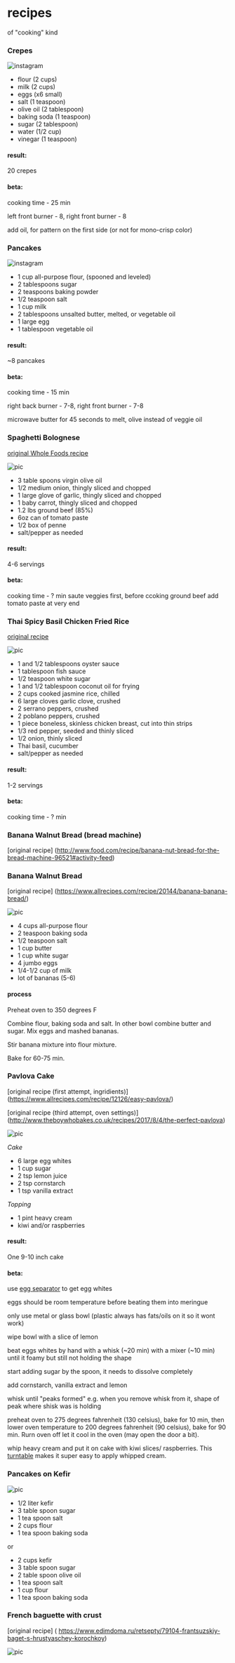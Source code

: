 # recipes
of "cooking" kind

### Crepes
![instagram](/pics/crepes.jpg)

- flour (2 cups)
- milk (2 cups)
- eggs (x6 small)
- salt (1 teaspoon)
- olive oil (2 tablespoon)
- baking soda (1 teaspoon)
- sugar (2 tablespoon)
- water (1/2 cup)
- vinegar (1 teaspoon)

#### result:
20 crepes

#### beta:
cooking time - 25 min

left front burner - 8, right front burner - 8

add oil, for pattern on the first side (or not for mono-crisp color)

### Pancakes
![instagram](/pics/pancakes.jpg)

- 1 cup all-purpose flour, (spooned and leveled)
- 2 tablespoons sugar
- 2 teaspoons baking powder
- 1/2 teaspoon salt
- 1 cup milk
- 2 tablespoons unsalted butter, melted, or vegetable oil
- 1 large egg
- 1 tablespoon vegetable oil

#### result:
~8 pancakes

#### beta:
cooking time - 15 min

right back burner - 7-8, right front burner - 7-8

microwave butter for 45 seconds to melt, olive instead of veggie oil


### Spaghetti Bolognese

[original Whole Foods recipe](http://www.wholefoodsmarket.com/recipe/spaghetti-bolognese)

![pic](/pics/spaghetti-bolognese.jpg)

- 3 table spoons virgin olive oil
- 1/2 medium onion, thingly sliced and chopped
- 1 large glove of garlic, thingly sliced and chopped
- 1 baby carrot, thingly sliced and chopped
- 1.2 lbs ground beef (85%)
- 6oz can of tomato paste
- 1/2 box of penne
- salt/pepper as needed

#### result:
4-6 servings

#### beta:
cooking time - ? min
saute veggies first, before ccoking ground beef
add tomato paste at very end

### Thai Spicy Basil Chicken Fried Rice

[original recipe](http://allrecipes.com/recipe/145572/thai-spicy-basil-chicken-fried-rice/)

![pic](/pics/thai-spicy-basil-chicken-fried-rice.jpg)

- 1 and 1/2 tablespoons oyster sauce 
- 1 tablespoon fish sauce 
- 1/2 teaspoon white sugar 
- 1 and 1/2 tablespoon coconut oil for frying 
- 2 cups cooked jasmine rice, chilled 
- 6 large cloves garlic clove, crushed 
- 2 serrano peppers, crushed 
- 2 poblano peppers, crushed 
- 1 piece boneless, skinless chicken breast, cut into thin strips 
- 1/3 red pepper, seeded and thinly sliced 
- 1/2 onion, thinly sliced 
- Thai basil, cucumber
- salt/pepper as needed

#### result:
1-2 servings

#### beta:
cooking time - ? min

### Banana Walnut Bread (bread machine)

[original recipe] (http://www.food.com/recipe/banana-nut-bread-for-the-bread-machine-96521#activity-feed)


### Banana Walnut Bread 

[original recipe] (https://www.allrecipes.com/recipe/20144/banana-banana-bread/)

![pic](/pics/bananabread.jpg)

- 4 cups all-purpose flour
- 2 teaspoon baking soda
- 1/2 teaspoon salt
- 1 cup butter
- 1 cup white sugar
- 4 jumbo eggs
- 1/4-1/2 cup of milk
- lot of bananas (5-6)

#### process

Preheat oven to 350 degrees F

Combine flour, baking soda and salt. In other bowl combine butter and sugar. Mix eggs and mashed bananas.

Stir banana mixture into flour mixture.

Bake for 60-75 min.


### Pavlova Cake

[original recipe (first attempt, ingridients)] (https://www.allrecipes.com/recipe/12126/easy-pavlova/)

[original recipe (third attempt, oven settings)] (http://www.theboywhobakes.co.uk/recipes/2017/8/4/the-perfect-pavlova)

![pic](/pics/pavlova-cake.jpg)

_Cake_

- 6 large egg whites
- 1 cup sugar
- 2 tsp lemon juice
- 2 tsp cornstarch
- 1 tsp vanilla extract

_Topping_

- 1 pint heavy cream
- kiwi and/or raspberries

#### result:

One 9-10 inch cake

#### beta:

use [egg separator](https://www.amazon.com/gp/product/B07KKMMQJJ/) to get egg whites

eggs should be room temperature before beating them into meringue

only use metal or glass bowl (plastic always has fats/oils on it so it wont work)

wipe bowl with a slice of lemon

beat eggs whites by hand with a whisk (~20 min) with a mixer (~10 min) until it foamy but still not holding the shape

start adding sugar by the spoon, it needs to dissolve completely

add cornstarch, vanilla extract and lemon

whisk until "peaks formed" e.g. when you remove whisk from it, shape of peak where shisk was is holding 

preheat oven to 275 degrees fahrenheit (130 celsius), bake for 10 min, then lower oven temperature to 200 degrees fahrenheit (90 celsius), bake for 90 min. Rurn oven off let it cool in the oven (may open the door a bit).

whip heavy cream and put it on cake with kiwi slices/ raspberries. This [turntable](https://www.amazon.com/gp/product/B01N2YMMIG/) makes it super easy to apply whipped cream.


### Pancakes on Kefir

![pic](/pics/kefir-pancakes.jpg)

- 1/2 liter kefir
- 3 table spoon sugar
- 1 tea spoon salt
- 2 cups flour
- 1 tea spoon baking soda

or

- 2 cups kefir
- 3 table spoon sugar
- 2 table spoon olive oil
- 1 tea spoon salt
- 1 cup flour
- 1 tea spoon baking soda

### French baguette with crust

[original recipe] (
https://www.edimdoma.ru/retsepty/79104-frantsuzskiy-baget-s-hrustyaschey-korochkoy)

![pic](/pics/baguette.jpg)

